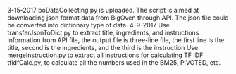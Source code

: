 3-15-2017
boDataCollecting.py is uploaded. The script is aimed at downloading json format data from BigOven through API. The json file could be converted into dictionary type of data. 
4-9-2017
Use transferJsonToDict.py to extract title, ingredients, and instructions information from API file, the output file is three-line file, the first line is the title, second is the ingredients, and the third is the instruction
Use mergeInstruction.py to extract all instructions for calculating TF IDF 
tfidfCalc.py, to calculate all the numbers used in the BM25, PIVOTED, etc. 

